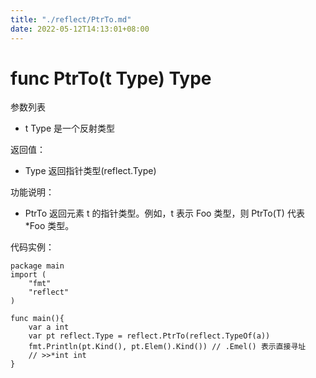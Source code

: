 ```yaml
---
title: "./reflect/PtrTo.md"
date: 2022-05-12T14:13:01+08:00
---
```

# func PtrTo(t Type) Type

参数列表

- t Type 是一个反射类型

返回值：

- Type 返回指针类型(reflect.Type)

功能说明：

- PtrTo 返回元素 t 的指针类型。例如，t 表示 Foo 类型，则 PtrTo(T) 代表 *Foo 类型。

代码实例：
	
	package main
	import (
		"fmt"
		"reflect"
	)

	func main(){
		var a int
		var pt reflect.Type = reflect.PtrTo(reflect.TypeOf(a))
		fmt.Println(pt.Kind(), pt.Elem().Kind()) // .Emel() 表示直接寻址
		// >>*int int
	}
